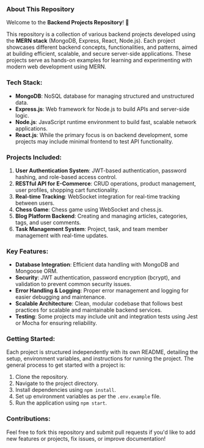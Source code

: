 ### About This Repository

Welcome to the **Backend Projects Repository**! 🚀

This repository is a collection of various backend projects developed using the **MERN stack** (MongoDB, Express, React, Node.js). Each project showcases different backend concepts, functionalities, and patterns, aimed at building efficient, scalable, and secure server-side applications. These projects serve as hands-on examples for learning and experimenting with modern web development using MERN.

### Tech Stack:
- **MongoDB**: NoSQL database for managing structured and unstructured data.
- **Express.js**: Web framework for Node.js to build APIs and server-side logic.
- **Node.js**: JavaScript runtime environment to build fast, scalable network applications.
- **React.js**: While the primary focus is on backend development, some projects may include minimal frontend to test API functionality.

### Projects Included:
1. **User Authentication System**: JWT-based authentication, password hashing, and role-based access control.
2. **RESTful API for E-Commerce**: CRUD operations, product management, user profiles, shopping cart functionality.
3. **Real-time Tracking**: WebSocket integration for real-time tracking between users.
4. **Chess Game**: Chess game using WebSocket and chess.js.
5. **Blog Platform Backend**: Creating and managing articles, categories, tags, and user comments.
6. **Task Management System**: Project, task, and team member management with real-time updates.
   
### Key Features:
- **Database Integration**: Efficient data handling with MongoDB and Mongoose ORM.
- **Security**: JWT authentication, password encryption (bcrypt), and validation to prevent common security issues.
- **Error Handling & Logging**: Proper error management and logging for easier debugging and maintenance.
- **Scalable Architecture**: Clean, modular codebase that follows best practices for scalable and maintainable backend services.
- **Testing**: Some projects may include unit and integration tests using Jest or Mocha for ensuring reliability.

### Getting Started:
Each project is structured independently with its own README, detailing the setup, environment variables, and instructions for running the project. The general process to get started with a project is:

1. Clone the repository.
2. Navigate to the project directory.
3. Install dependencies using `npm install`.
4. Set up environment variables as per the `.env.example` file.
5. Run the application using `npm start`.

### Contributions:
Feel free to fork this repository and submit pull requests if you'd like to add new features or projects, fix issues, or improve documentation!
